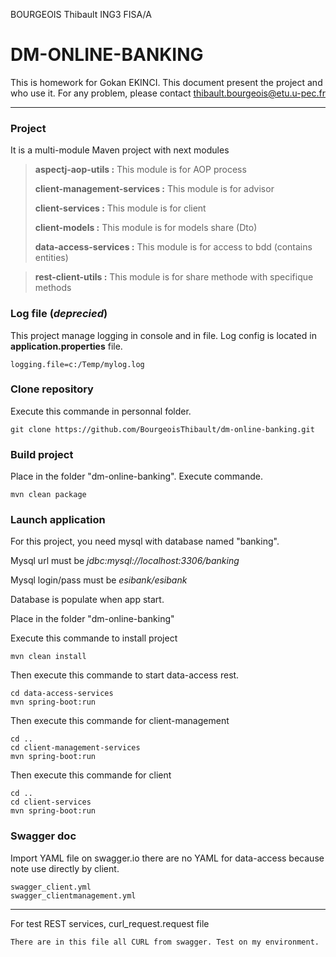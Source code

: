 BOURGEOIS Thibault ING3 FISA/A

DM-ONLINE-BANKING
===================

This is homework for Gokan EKINCI.
This document present the project and who use it.
For any problem, please contact thibault.bourgeois@etu.u-pec.fr

----------

### <i class="icon-folder-open"></i> Project

It is a multi-module Maven project with next modules


> **aspectj-aop-utils :**
>This module is for AOP process
>
> **client-management-services :**
>This module is for advisor
>
> **client-services :**
>This module is for client
>
> **client-models :**
>This module is for models share (Dto)
>
> **data-access-services :**
>This module is for access to bdd (contains entities)
>

> **rest-client-utils :**
>This module is for share methode with specifique methods


### <i class="icon-file"></i> Log file (*deprecied*)
This project manage logging in console and in file. Log config is located in **application.properties** file.

    logging.file=c:/Temp/mylog.log

### <i class="icon-download"></i> Clone repository
Execute this commande in personnal folder.

    git clone https://github.com/BourgeoisThibault/dm-online-banking.git

### <i class="icon-cog"></i> Build project
Place in the folder "dm-online-banking". Execute commande.

    mvn clean package

### <i class="icon-cog"></i> Launch application
For this project, you need mysql with database named "banking".

Mysql url must be *jdbc:mysql://localhost:3306/banking*

Mysql login/pass must be *esibank/esibank*

Database is populate when app start.

Place in the folder "dm-online-banking"  

 Execute this commande to install project
 
	mvn clean install

 Then execute this commande to start data-access rest.

    cd data-access-services
	mvn spring-boot:run
    
 Then execute this commande for client-management
 
	cd ..
    cd client-management-services
	mvn spring-boot:run

 Then execute this commande for client
 
	cd ..
    cd client-services
	mvn spring-boot:run

### <i class="icon-cog"></i> Swagger doc
Import YAML file on swagger.io there are no YAML for data-access because note use directly by client.

    swagger_client.yml
    swagger_clientmanagement.yml

----------

For test REST services, curl_request.request file

    There are in this file all CURL from swagger. Test on my environment.
